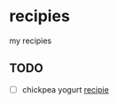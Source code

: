 # recipies
my recipies

## TODO
- [ ] chickpea yogurt [recipie](https://okonomikitchen.com/chickpea-yogurt/)
